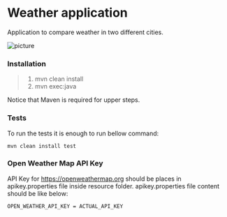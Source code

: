 # Weather application

Application to compare weather in two different cities.


![picture](Application_UI.png)

### **Installation**
> 1) mvn clean install
> 2) mvn exec:java

Notice that Maven is required for upper steps.

### Tests

To run the tests it is enough to run bellow command:

    mvn clean install test

### Open Weather Map API Key

API Key for  https://openweathermap.org should be places in apikey.properties file inside resource folder.
apikey.properties file content should be like below:
    
    OPEN_WEATHER_API_KEY = ACTUAL_API_KEY
